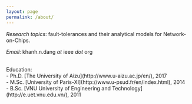 ```yaml
---
layout: page
permalink: /about/
---
```


_Research topics_:  fault-tolerances and their analytical models for Network-on-Chips.


_Email_: khanh.n.dang _at_ ieee _dot_ org

<br>
Education:  <br>
- Ph.D. [The University of Aizu](http://www.u-aizu.ac.jp/en/), 2017 <br> 
- M.Sc. [University of Paris-XI](http://www.u-psud.fr/en/index.html), 2014    <br> 
- B.Sc. [VNU University of Engineering and Technology](http://e.uet.vnu.edu.vn/), 2011    <br> 
